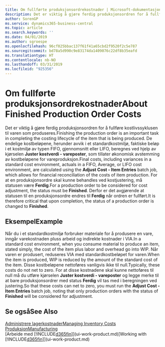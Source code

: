 ```yaml
---
title: Om fullførte produksjonsordrekostnader | Microsoft-dokumentasjon
description: Det er viktig å gjøre ferdig produksjonsordren for å fullføre kostlivssyklusen til varen som produseres. De endelige kostbeløpene, herunder avvik i et standardkostmiljø, faktiske beløp i et kostmiljø av typen FIFO, gjennomsnitt eller LIFO, beregnes ved hjelp av kjørselen Juster kostverdi - vareposter.
author: SorenGP
ms.service: dynamics365-business-central
ms.topic: article
ms.search.keywords: ''
ms.date: 04/01/2019
ms.author: sgroespe
ms.openlocfilehash: 96cf025bbac137f61f41a65cbd2f9520f2c5e787
ms.sourcegitcommit: bd78a5d990c9e83174da1409076c22df8b35eafd
ms.translationtype: HT
ms.contentlocale: nb-NO
ms.lasthandoff: 03/31/2019
ms.locfileid: "925356"
---
```

# <a name="about-finished-production-order-costs"></a><span data-ttu-id="7b4a3-104">Om fullførte produksjonsordrekostnader</span><span class="sxs-lookup"><span data-stu-id="7b4a3-104">About Finished Production Order Costs</span></span>
<span data-ttu-id="7b4a3-105">Det er viktig å gjøre ferdig produksjonsordren for å fullføre kostlivssyklusen til varen som produseres.</span><span class="sxs-lookup"><span data-stu-id="7b4a3-105">Finishing the production order is an important task in completing the costing lifecycle of the item that is being produced.</span></span> <span data-ttu-id="7b4a3-106">De endelige kostbeløpene, herunder avvik i et standardkostmiljø, faktiske beløp i et kostmiljø av typen FIFO, gjennomsnitt eller LIFO, beregnes ved hjelp av kjørselen **Juster kostverdi - vareposter**, som tillater økonomisk avstemming av kostbeløpene for vareproduksjon.</span><span class="sxs-lookup"><span data-stu-id="7b4a3-106">Final costs, including variances in a standard cost environment, actuals in a FIFO, Average, or LIFO cost environment, are calculated using the **Adjust Cost - Item Entries** batch job, which allows for financial reconciliation of the costs of item production.</span></span> <span data-ttu-id="7b4a3-107">For at en produksjonsordre skal kunne behandles ved kostjustering, må statusen være **Ferdig**.</span><span class="sxs-lookup"><span data-stu-id="7b4a3-107">For a production order to be considered for cost adjustment, the status must be **Finished**.</span></span> <span data-ttu-id="7b4a3-108">Derfor er det avgjørende at statusen til en produksjonsordre endres til **Ferdig** når ordren er fullført.</span><span class="sxs-lookup"><span data-stu-id="7b4a3-108">It is therefore critical that upon completion, the status of a production order is changed to **Finished**.</span></span>  

## <a name="example"></a><span data-ttu-id="7b4a3-109">Eksempel</span><span class="sxs-lookup"><span data-stu-id="7b4a3-109">Example</span></span>  
 <span data-ttu-id="7b4a3-110">Når du i et standardkostmiljø forbruker materiale for å produsere en vare, inngår varekostnaden pluss arbeid og indirekte kostnader i VIA.</span><span class="sxs-lookup"><span data-stu-id="7b4a3-110">In a standard cost environment, when you consume material to produce an item, stated simply, the cost of the item plus labor and overhead go into WIP.</span></span> <span data-ttu-id="7b4a3-111">Når varen er produsert, reduseres VIA med standardkostbeløpet for varen.</span><span class="sxs-lookup"><span data-stu-id="7b4a3-111">When the item is produced, WIP is reduced by the amount of the standard cost of the item.</span></span> <span data-ttu-id="7b4a3-112">Disse kostbeløpene nettoføres vanligvis ikke til null.</span><span class="sxs-lookup"><span data-stu-id="7b4a3-112">Typically, these costs do not net to zero.</span></span> <span data-ttu-id="7b4a3-113">For at disse kostnadene skal kunne nettoføres til null må du utføre kjørselen **Juster kostverdi - vareposter** og legge merke til at bare produksjonsordrer med status **Ferdig** vil tas med i beregningen ved justering.</span><span class="sxs-lookup"><span data-stu-id="7b4a3-113">So that these costs can net to zero, you must run the **Adjust Cost - Item Entries** batch job, noting that only production orders with the status of **Finished** will be considered for adjustment.</span></span>  

## <a name="see-also"></a><span data-ttu-id="7b4a3-114">Se også</span><span class="sxs-lookup"><span data-stu-id="7b4a3-114">See Also</span></span>  
[<span data-ttu-id="7b4a3-115">Administrere lagerkostnader</span><span class="sxs-lookup"><span data-stu-id="7b4a3-115">Managing Inventory Costs</span></span>](finance-manage-inventory-costs.md)  
[<span data-ttu-id="7b4a3-116">Produksjon</span><span class="sxs-lookup"><span data-stu-id="7b4a3-116">Manufacturing</span></span>](production-manage-manufacturing.md)  
<span data-ttu-id="7b4a3-117">[Arbeide med [!INCLUDE[d365fin](includes/d365fin_md.md)]](ui-work-product.md)</span><span class="sxs-lookup"><span data-stu-id="7b4a3-117">[Working with [!INCLUDE[d365fin](includes/d365fin_md.md)]](ui-work-product.md)</span></span>
